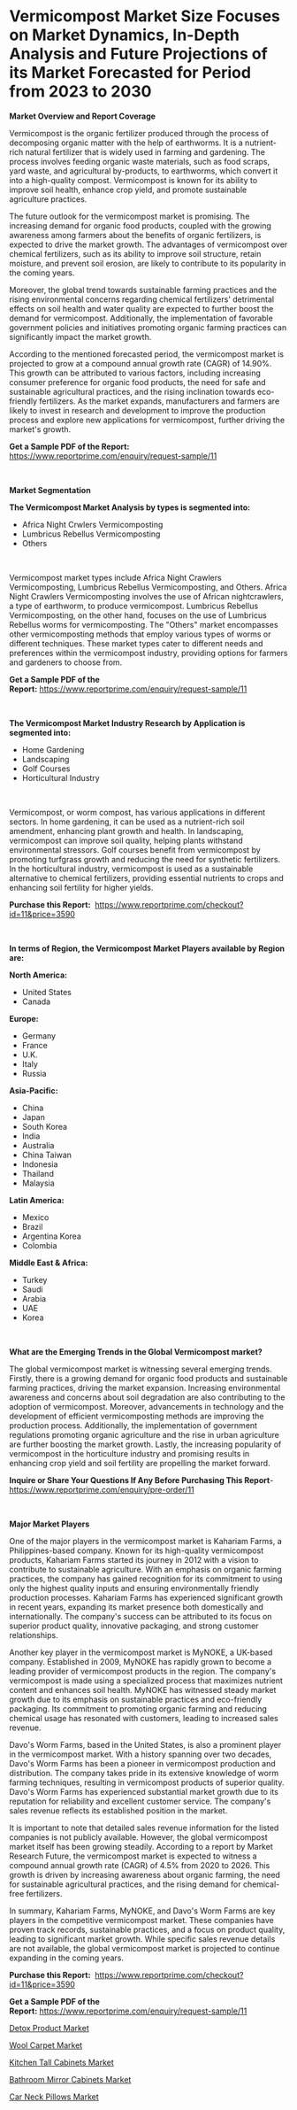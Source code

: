 <p><h1>Vermicompost Market Size Focuses on Market Dynamics, In-Depth Analysis and Future Projections of its Market Forecasted for Period from 2023 to 2030</h1></p><p><strong>Market Overview and Report Coverage</strong></p>
<p><p>Vermicompost is the organic fertilizer produced through the process of decomposing organic matter with the help of earthworms. It is a nutrient-rich natural fertilizer that is widely used in farming and gardening. The process involves feeding organic waste materials, such as food scraps, yard waste, and agricultural by-products, to earthworms, which convert it into a high-quality compost. Vermicompost is known for its ability to improve soil health, enhance crop yield, and promote sustainable agriculture practices.</p><p>The future outlook for the vermicompost market is promising. The increasing demand for organic food products, coupled with the growing awareness among farmers about the benefits of organic fertilizers, is expected to drive the market growth. The advantages of vermicompost over chemical fertilizers, such as its ability to improve soil structure, retain moisture, and prevent soil erosion, are likely to contribute to its popularity in the coming years.</p><p>Moreover, the global trend towards sustainable farming practices and the rising environmental concerns regarding chemical fertilizers' detrimental effects on soil health and water quality are expected to further boost the demand for vermicompost. Additionally, the implementation of favorable government policies and initiatives promoting organic farming practices can significantly impact the market growth.</p><p>According to the mentioned forecasted period, the vermicompost market is projected to grow at a compound annual growth rate (CAGR) of 14.90%. This growth can be attributed to various factors, including increasing consumer preference for organic food products, the need for safe and sustainable agricultural practices, and the rising inclination towards eco-friendly fertilizers. As the market expands, manufacturers and farmers are likely to invest in research and development to improve the production process and explore new applications for vermicompost, further driving the market's growth.</p></p>
<p><strong>Get a Sample PDF of the Report:</strong> <a href="https://www.reportprime.com/enquiry/request-sample/11">https://www.reportprime.com/enquiry/request-sample/11</a></p>
<p>&nbsp;</p>
<p><strong>Market Segmentation</strong></p>
<p><strong>The Vermicompost Market Analysis by types is segmented into:</strong></p>
<p><ul><li>Africa Night Crwlers Vermicomposting</li><li>Lumbricus Rebellus Vermicomposting</li><li>Others</li></ul></p>
<p>&nbsp;</p>
<p><p>Vermicompost market types include Africa Night Crawlers Vermicomposting, Lumbricus Rebellus Vermicomposting, and Others. Africa Night Crawlers Vermicomposting involves the use of African nightcrawlers, a type of earthworm, to produce vermicompost. Lumbricus Rebellus Vermicomposting, on the other hand, focuses on the use of Lumbricus Rebellus worms for vermicomposting. The "Others" market encompasses other vermicomposting methods that employ various types of worms or different techniques. These market types cater to different needs and preferences within the vermicompost industry, providing options for farmers and gardeners to choose from.</p></p>
<p><strong>Get a Sample PDF of the Report:</strong>&nbsp;<a href="https://www.reportprime.com/enquiry/request-sample/11">https://www.reportprime.com/enquiry/request-sample/11</a></p>
<p>&nbsp;</p>
<p><strong>The Vermicompost Market Industry Research by Application is segmented into:</strong></p>
<p><ul><li>Home Gardening</li><li>Landscaping</li><li>Golf Courses</li><li>Horticultural Industry</li></ul></p>
<p>&nbsp;</p>
<p><p>Vermicompost, or worm compost, has various applications in different sectors. In home gardening, it can be used as a nutrient-rich soil amendment, enhancing plant growth and health. In landscaping, vermicompost can improve soil quality, helping plants withstand environmental stressors. Golf courses benefit from vermicompost by promoting turfgrass growth and reducing the need for synthetic fertilizers. In the horticultural industry, vermicompost is used as a sustainable alternative to chemical fertilizers, providing essential nutrients to crops and enhancing soil fertility for higher yields.</p></p>
<p><strong>Purchase this Report:</strong>&nbsp; <a href="https://www.reportprime.com/checkout?id=11&price=3590">https://www.reportprime.com/checkout?id=11&price=3590</a></p>
<p>&nbsp;</p>
<p><strong>In terms of Region, the Vermicompost Market Players available by Region are:</strong></p>
<p>
    <p> <strong> North America: </strong>
        <ul>
            <li>United States</li>
            <li>Canada</li>
        </ul>
        </p> 
    <p> <strong> Europe: </strong>
        <ul>
            <li>Germany</li>
            <li>France</li>
            <li>U.K.</li>
            <li>Italy</li>
            <li>Russia</li>
        </ul>
        </p> 
    <p> <strong> Asia-Pacific: </strong>
        <ul>
            <li>China</li>
            <li>Japan</li>
            <li>South Korea</li>
            <li>India</li>
            <li>Australia</li>
            <li>China Taiwan</li>
            <li>Indonesia</li>
            <li>Thailand</li>
            <li>Malaysia</li>
        </ul>
        </p> 
    <p> <strong> Latin America: </strong>
        <ul>
            <li>Mexico</li>
            <li>Brazil</li>
            <li>Argentina Korea</li>
            <li>Colombia</li>
        </ul>
        </p> 
    <p> <strong> Middle East & Africa: </strong>
        <ul>
            <li>Turkey</li>
            <li>Saudi</li>
            <li>Arabia</li>
            <li>UAE</li>
            <li>Korea</li>
        </ul>
    </p>
    </p>
<p>&nbsp;</p>
<p><strong>What are the Emerging Trends in the Global Vermicompost market?</strong></p>
<p><p>The global vermicompost market is witnessing several emerging trends. Firstly, there is a growing demand for organic food products and sustainable farming practices, driving the market expansion. Increasing environmental awareness and concerns about soil degradation are also contributing to the adoption of vermicompost. Moreover, advancements in technology and the development of efficient vermicomposting methods are improving the production process. Additionally, the implementation of government regulations promoting organic agriculture and the rise in urban agriculture are further boosting the market growth. Lastly, the increasing popularity of vermicompost in the horticulture industry and promising results in enhancing crop yield and soil fertility are propelling the market forward.</p></p>
<p><strong>Inquire or Share Your Questions If Any Before Purchasing This Report</strong>- <a href="https://www.reportprime.com/enquiry/pre-order/11">https://www.reportprime.com/enquiry/pre-order/11</a></p>
<p>&nbsp;</p>
<p><strong>Major Market Players</strong></p>
<p><p>One of the major players in the vermicompost market is Kahariam Farms, a Philippines-based company. Known for its high-quality vermicompost products, Kahariam Farms started its journey in 2012 with a vision to contribute to sustainable agriculture. With an emphasis on organic farming practices, the company has gained recognition for its commitment to using only the highest quality inputs and ensuring environmentally friendly production processes. Kahariam Farms has experienced significant growth in recent years, expanding its market presence both domestically and internationally. The company's success can be attributed to its focus on superior product quality, innovative packaging, and strong customer relationships.</p><p>Another key player in the vermicompost market is MyNOKE, a UK-based company. Established in 2009, MyNOKE has rapidly grown to become a leading provider of vermicompost products in the region. The company's vermicompost is made using a specialized process that maximizes nutrient content and enhances soil health. MyNOKE has witnessed steady market growth due to its emphasis on sustainable practices and eco-friendly packaging. Its commitment to promoting organic farming and reducing chemical usage has resonated with customers, leading to increased sales revenue.</p><p>Davo's Worm Farms, based in the United States, is also a prominent player in the vermicompost market. With a history spanning over two decades, Davo's Worm Farms has been a pioneer in vermicompost production and distribution. The company takes pride in its extensive knowledge of worm farming techniques, resulting in vermicompost products of superior quality. Davo's Worm Farms has experienced substantial market growth due to its reputation for reliability and excellent customer service. The company's sales revenue reflects its established position in the market.</p><p>It is important to note that detailed sales revenue information for the listed companies is not publicly available. However, the global vermicompost market itself has been growing steadily. According to a report by Market Research Future, the vermicompost market is expected to witness a compound annual growth rate (CAGR) of 4.5% from 2020 to 2026. This growth is driven by increasing awareness about organic farming, the need for sustainable agricultural practices, and the rising demand for chemical-free fertilizers.</p><p>In summary, Kahariam Farms, MyNOKE, and Davo's Worm Farms are key players in the competitive vermicompost market. These companies have proven track records, sustainable practices, and a focus on product quality, leading to significant market growth. While specific sales revenue details are not available, the global vermicompost market is projected to continue expanding in the coming years.</p></p>
<p><strong>Purchase this Report:</strong>&nbsp;&nbsp;<a href="https://www.reportprime.com/checkout?id=11&price=3590">https://www.reportprime.com/checkout?id=11&price=3590</a></p>
<p></p>
<p><strong>Get a Sample PDF of the Report:</strong>&nbsp;<a href="https://www.reportprime.com/enquiry/request-sample/11">https://www.reportprime.com/enquiry/request-sample/11</a></p>
<p><p><a href="https://medium.com/@orinsmitham1985/detox-product-market-the-key-to-successful-business-strategy-forecast-till-2030-27f8e0575bfd">Detox Product Market</a></p><p><a href="https://medium.com/@carrolltorp/wool-carpet-market-the-key-to-successful-business-strategy-forecast-till-2030-7959e82755c4">Wool Carpet Market</a></p><p><a href="https://medium.com/@ruthgaylord1929/kitchen-tall-cabinets-market-analysis-its-cagr-market-segmentation-and-global-industry-overview-5bc200e418a5">Kitchen Tall Cabinets Market</a></p><p><a href="https://medium.com/@tobyyundt2023/bathroom-mirror-cabinets-market-competitive-analysis-market-trends-and-forecast-to-2030-9eca7f07ee05">Bathroom Mirror Cabinets Market</a></p><p><a href="https://medium.com/@kimzemlak1955/car-neck-pillows-market-trends-and-market-analysis-forecasted-for-period-2023-2030-a73347557861">Car Neck Pillows Market</a></p></p>